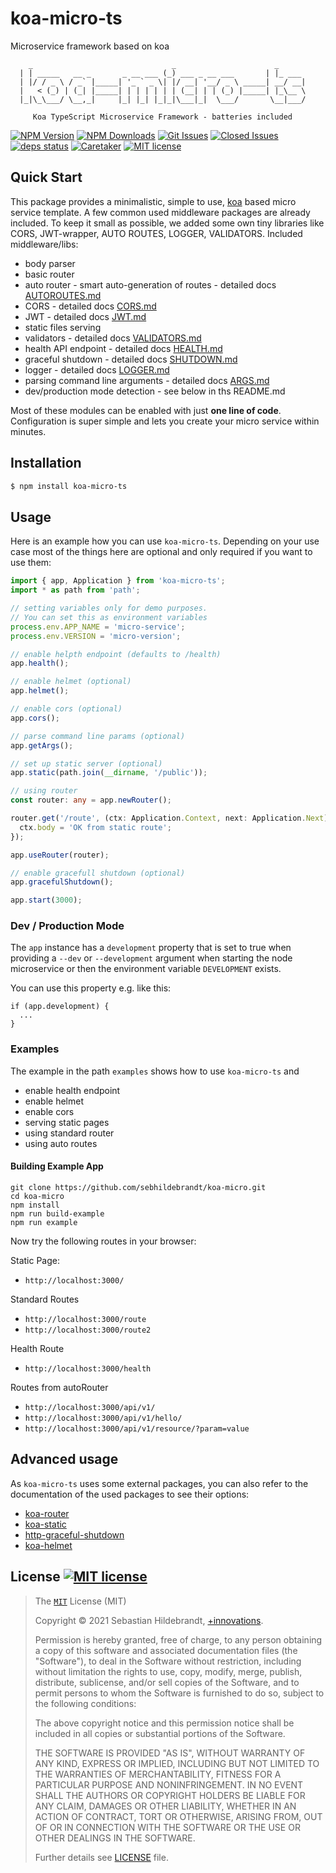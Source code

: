 # koa-micro-ts
Microservice framework based on koa

```
    _                               _                      _
  | | _____   __ _       _ __ ___ (_) ___ _ __ ___       | |_ ___
  | |/ / _ \ / _` |_____| '_ ` _ \| |/ __| '__/ _ \ _____| __/ __|
  |   < (_) | (_| |_____| | | | | | | (__| | | (_) |_____| |_\__ \
  |_|\_\___/ \__,_|     |_| |_| |_|_|\___|_|  \___/       \__|___/

     Koa TypeScript Microservice Framework - batteries included

```

  [![NPM Version][npm-image]][npm-url]
  [![NPM Downloads][downloads-image]][downloads-url]
  [![Git Issues][issues-img]][issues-url]
  [![Closed Issues][closed-issues-img]][closed-issues-url]
  [![deps status][daviddm-img]][daviddm-url]
  [![Caretaker][caretaker-image]][caretaker-url]
  [![MIT license][license-img]][license-url]

## Quick Start

This package provides a minimalistic, simple to use, [koa][koa-url] based micro service template. A few common used middleware packages are already included. To keep it small as possible, we added some own tiny libraries like CORS, JWT-wrapper, AUTO ROUTES, LOGGER, VALIDATORS. Included middleware/libs:

- body parser
- basic router
- auto router - smart auto-generation of routes - detailed docs [AUTOROUTES.md](docs/AUTOROUTES.md)
- CORS - detailed docs [CORS.md](docs/CORS.md)
- JWT - detailed docs [JWT.md](docs/JWT.md)
- static files serving
- validators - detailed docs [VALIDATORS.md](docs/VALIDATORS.md)
- health API endpoint - detailed docs [HEALTH.md](docs/HEALTH.md)
- graceful shutdown - detailed docs [SHUTDOWN.md](docs/SHUTDOWN.md)
- logger - detailed docs [LOGGER.md](docs/LOGGER.md)
- parsing command line arguments - detailed docs [ARGS.md](docs/ARGS.md)
- dev/production mode detection - see below in ths README.md

Most of these modules can be enabled with just **one line of code**. Configuration is super simple and lets you create your micro service within minutes.

## Installation

```bash
$ npm install koa-micro-ts
```

## Usage

Here is an example how you can use `koa-micro-ts`. Depending on your use case most of the things here are optional and only required if you want to use them:

```ts
import { app, Application } from 'koa-micro-ts';
import * as path from 'path';

// setting variables only for demo purposes.
// You can set this as environment variables
process.env.APP_NAME = 'micro-service';
process.env.VERSION = 'micro-version';

// enable helpth endpoint (defaults to /health)
app.health();

// enable helmet (optional)
app.helmet();

// enable cors (optional)
app.cors();

// parse command line params (optional)
app.getArgs();

// set up static server (optional)
app.static(path.join(__dirname, '/public'));

// using router
const router: any = app.newRouter();

router.get('/route', (ctx: Application.Context, next: Application.Next) => {
  ctx.body = 'OK from static route';
});

app.useRouter(router);

// enable gracefull shutdown (optional)
app.gracefulShutdown();

app.start(3000);
```

### Dev / Production Mode

The `app` instance has a `development` property that is set to true when providing a `--dev` or `--development` argument when starting the node microservice or then the environment variable `DEVELOPMENT` exists.

You can use this property e.g. like this:

```
if (app.development) {
  ...
}
```

### Examples

The example in the path `examples` shows how to use `koa-micro-ts` and

- enable health endpoint
- enable helmet
- enable cors
- serving static pages
- using standard router
- using auto routes

#### Building Example App

```
git clone https://github.com/sebhildebrandt/koa-micro.git
cd koa-micro
npm install
npm run build-example
npm run example
```

Now try the following routes in your browser:

Static Page:
- `http://localhost:3000/`

Standard Routes
- `http://localhost:3000/route`
- `http://localhost:3000/route2`

Health Route
- `http://localhost:3000/health`

Routes from autoRouter
- `http://localhost:3000/api/v1/`
- `http://localhost:3000/api/v1/hello/`
- `http://localhost:3000/api/v1/resource/?param=value`

## Advanced usage

As `koa-micro-ts` uses some external packages, you can also refer to the documentation of the used packages to see their options:

- [koa-router][koa-router-url]
- [koa-static][koa-static-url]
- [http-graceful-shutdown][gracefulShutdown-url]
- [koa-helmet][koa-helmet-url]

## License [![MIT license][license-img]][license-url]

>The [`MIT`][license-url] License (MIT)
>
>Copyright &copy; 2021 Sebastian Hildebrandt, [+innovations](http://www.plus-innovations.com).
>
>Permission is hereby granted, free of charge, to any person obtaining a copy
>of this software and associated documentation files (the "Software"), to deal
>in the Software without restriction, including without limitation the rights
>to use, copy, modify, merge, publish, distribute, sublicense, and/or sell
>copies of the Software, and to permit persons to whom the Software is
>furnished to do so, subject to the following conditions:
>
>The above copyright notice and this permission notice shall be included in
>all copies or substantial portions of the Software.
>
>THE SOFTWARE IS PROVIDED "AS IS", WITHOUT WARRANTY OF ANY KIND, EXPRESS OR
>IMPLIED, INCLUDING BUT NOT LIMITED TO THE WARRANTIES OF MERCHANTABILITY,
>FITNESS FOR A PARTICULAR PURPOSE AND NONINFRINGEMENT. IN NO EVENT SHALL THE
>AUTHORS OR COPYRIGHT HOLDERS BE LIABLE FOR ANY CLAIM, DAMAGES OR OTHER
>LIABILITY, WHETHER IN AN ACTION OF CONTRACT, TORT OR OTHERWISE, ARISING FROM,
>OUT OF OR IN CONNECTION WITH THE SOFTWARE OR THE USE OR OTHER DEALINGS IN
>THE SOFTWARE.
>
>Further details see [LICENSE](LICENSE) file.

[license-url]: https://github.com/sebhildebrandt/systeminformation/blob/master/LICENSE
[license-img]: https://img.shields.io/badge/license-MIT-blue.svg?style=flat-square
[koa-url]: https://github.com/koajs/koa

[koa-static-url]: https://github.com/koajs/static
[gracefulShutdown-url]: https://github.com/sebhildebrandt/http-graceful-shutdown
[koa-router-url]: https://github.com/koajs/router
[koa-helmet-url]: https://github.com/venables/koa-helmet

[npm-image]: https://img.shields.io/npm/v/koa-micro-ts.svg?style=flat-square
[npm-url]: https://npmjs.org/package/koa-micro-ts
[downloads-image]: https://img.shields.io/npm/dm/koa-micro-ts.svg?style=flat-square
[downloads-url]: https://npmjs.org/package/koa-micro-ts
[issues-img]: https://img.shields.io/github/issues/sebhildebrandt/koa-micro-ts.svg?style=flat-square
[issues-url]: https://github.com/sebhildebrandt/koa-micro-ts/issues
[closed-issues-img]: https://img.shields.io/github/issues-closed-raw/sebhildebrandt/koa-micro-ts.svg?style=flat-square&color=brightgreen
[closed-issues-url]: https://github.com/sebhildebrandt/koa-micro-ts/issues?q=is%3Aissue+is%3Aclosed
[daviddm-url]: https://david-dm.org/sebhildebrandt/koa-micro-ts
[daviddm-img]: https://img.shields.io/david/sebhildebrandt/koa-micro-ts.svg?style=flat-square
[lgtm-badge]: https://img.shields.io/lgtm/grade/javascript/g/sebhildebrandt/koa-micro-ts.svg?style=flat-square
[lgtm-badge-url]: https://lgtm.com/projects/g/sebhildebrandt/koa-micro-ts/context:javascript
[lgtm-alerts]: https://img.shields.io/lgtm/alerts/g/sebhildebrandt/koa-micro-ts.svg?style=flat-square
[lgtm-alerts-url]: https://lgtm.com/projects/g/sebhildebrandt/koa-micro-ts/alerts
[caretaker-url]: https://github.com/sebhildebrandt
[caretaker-image]: https://img.shields.io/badge/caretaker-sebhildebrandt-blue.svg?style=flat-square

